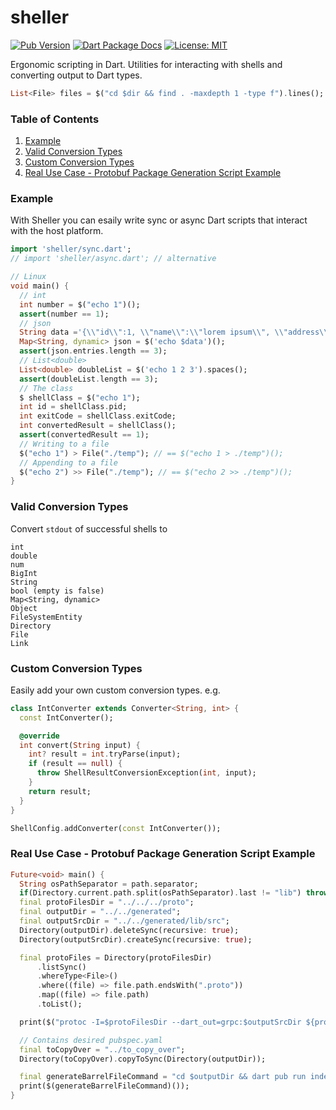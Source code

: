 # sheller

[![Pub Version](https://img.shields.io/pub/v/sheller.svg)](https://pub.dev/packages/sheller)
[![Dart Package Docs](https://img.shields.io/badge/documentation-pub.dev-blue.svg)](https://pub.dev/documentation/sheller/latest/)
[![License: MIT](https://img.shields.io/badge/license-MIT-purple.svg)](https://opensource.org/licenses/MIT)

Ergonomic scripting in Dart. Utilities for interacting with shells and converting output to Dart types.

```dart
List<File> files = $("cd $dir && find . -maxdepth 1 -type f").lines();
```
### Table of Contents

1. [Example](#examples)
2. [Valid Conversion Types](#valid-conversion-types)
3. [Custom Conversion Types](#custom-conversion-types)
4. [Real Use Case - Protobuf Package Generation Script Example](#real-use-case---protobuf-package-generation-script-example)

### Example
With Sheller you can esaily write sync or async Dart scripts that interact with the host platform.
```dart
import 'sheller/sync.dart';
// import 'sheller/async.dart'; // alternative

// Linux
void main() {
  // int
  int number = $("echo 1")();
  assert(number == 1);
  // json
  String data ='{\\"id\\":1, \\"name\\":\\"lorem ipsum\\", \\"address\\":\\"dolor set amet\\"}';
  Map<String, dynamic> json = $('echo $data')();
  assert(json.entries.length == 3);
  // List<double>
  List<double> doubleList = $('echo 1 2 3').spaces();
  assert(doubleList.length == 3);
  // The class
  $ shellClass = $("echo 1");
  int id = shellClass.pid;
  int exitCode = shellClass.exitCode;
  int convertedResult = shellClass();
  assert(convertedResult == 1);
  // Writing to a file
  $("echo 1") > File("./temp"); // == $("echo 1 > ./temp")();
  // Appending to a file
  $("echo 2") >> File("./temp"); // == $("echo 2 >> ./temp")();
}
```

### Valid Conversion Types
Convert `stdout` of successful shells to
```
int
double
num
BigInt
String
bool (empty is false)
Map<String, dynamic>
Object
FileSystemEntity
Directory
File
Link
```

### Custom Conversion Types
Easily add your own custom conversion types. e.g.
```dart
class IntConverter extends Converter<String, int> {
  const IntConverter();

  @override
  int convert(String input) {
    int? result = int.tryParse(input);
    if (result == null) {
      throw ShellResultConversionException(int, input);
    }
    return result;
  }
}

ShellConfig.addConverter(const IntConverter());
```

### Real Use Case - Protobuf Package Generation Script Example
```dart
Future<void> main() {
  String osPathSeparator = path.separator;
  if(Directory.current.path.split(osPathSeparator).last != "lib") throw StateError("Launched from wrong directory. Current: ${Directory.current.path}");
  final protoFilesDir = "../../../proto";
  final outputDir = "../../generated";
  final outputSrcDir = "../../generated/lib/src";
  Directory(outputDir).deleteSync(recursive: true);
  Directory(outputSrcDir).createSync(recursive: true);

  final protoFiles = Directory(protoFilesDir)
      .listSync()
      .whereType<File>()
      .where((file) => file.path.endsWith(".proto"))
      .map((file) => file.path)
      .toList();

  print($("protoc -I=$protoFilesDir --dart_out=grpc:$outputSrcDir ${protoFiles.join(' ')}")());

  // Contains desired pubspec.yaml
  final toCopyOver = "../to_copy_over";
  Directory(toCopyOver).copyToSync(Directory(outputDir));

  final generateBarrelFileCommand = "cd $outputDir && dart pub run index_generator";
  print($(generateBarrelFileCommand)());
}
```